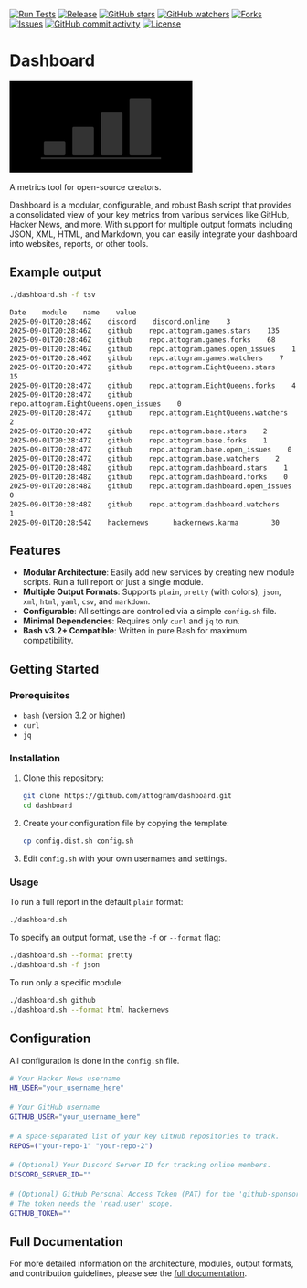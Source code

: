 [![Run Tests](https://github.com/attogram/dashboard/actions/workflows/ci.yml/badge.svg)](https://github.com/attogram/dashboard/actions/workflows/ci.yml)
[![Release](https://img.shields.io/github/v/release/attogram/dashboard?style=flat)](https://github.com/attogram/dashboard/releases)
[![GitHub stars](https://img.shields.io/github/stars/attogram/dashboard?style=flat)](https://github.com/attogram/dashboard/stargazers)
[![GitHub watchers](https://img.shields.io/github/watchers/attogram/dashboard?style=flat)](https://github.com/attogram/dashboard/watchers)
[![Forks](https://img.shields.io/github/forks/attogram/dashboard?style=flat)](https://github.com/attogram/dashboard/forks)
[![Issues](https://img.shields.io/github/issues/attogram/dashboard?style=flat)](https://github.com/attogram/dashboard/issues)
[![GitHub commit activity](https://img.shields.io/github/commit-activity/t/attogram/dashboard?style=flat)](https://github.com/attogram/dashboard/commits/main/)
[![License](https://img.shields.io/github/license/attogram/dashboard?style=flat)](./LICENSE)

# Dashboard

![Dashboard Logo](./docs/logos/logo.320.160.png)

A metrics tool for open-source creators.

Dashboard is a modular, configurable, and robust Bash script that provides a consolidated view of your key metrics from various services like GitHub, Hacker News, and more. With support for multiple output formats including JSON, XML, HTML, and Markdown, you can easily integrate your dashboard into websites, reports, or other tools.

## Example output

```bash
./dashboard.sh -f tsv
```

```csv
Date    module    name    value
2025-09-01T20:28:46Z    discord    discord.online    3
2025-09-01T20:28:46Z    github    repo.attogram.games.stars    135
2025-09-01T20:28:46Z    github    repo.attogram.games.forks    68
2025-09-01T20:28:46Z    github    repo.attogram.games.open_issues    1
2025-09-01T20:28:46Z    github    repo.attogram.games.watchers    7
2025-09-01T20:28:47Z    github    repo.attogram.EightQueens.stars    15
2025-09-01T20:28:47Z    github    repo.attogram.EightQueens.forks    4
2025-09-01T20:28:47Z    github    repo.attogram.EightQueens.open_issues    0
2025-09-01T20:28:47Z    github    repo.attogram.EightQueens.watchers    2
2025-09-01T20:28:47Z    github    repo.attogram.base.stars    2
2025-09-01T20:28:47Z    github    repo.attogram.base.forks    1
2025-09-01T20:28:47Z    github    repo.attogram.base.open_issues    0
2025-09-01T20:28:47Z    github    repo.attogram.base.watchers    2
2025-09-01T20:28:48Z    github    repo.attogram.dashboard.stars    1
2025-09-01T20:28:48Z    github    repo.attogram.dashboard.forks    0
2025-09-01T20:28:48Z    github    repo.attogram.dashboard.open_issues    0
2025-09-01T20:28:48Z    github    repo.attogram.dashboard.watchers    1
2025-09-01T20:28:54Z    hackernews      hackernews.karma        30
```

## Features

- **Modular Architecture**: Easily add new services by creating new module scripts. Run a full report or just a single module.
- **Multiple Output Formats**: Supports `plain`, `pretty` (with colors), `json`, `xml`, `html`, `yaml`, `csv`, and `markdown`.
- **Configurable**: All settings are controlled via a simple `config.sh` file.
- **Minimal Dependencies**: Requires only `curl` and `jq` to run.
- **Bash v3.2+ Compatible**: Written in pure Bash for maximum compatibility.

## Getting Started

### Prerequisites

- `bash` (version 3.2 or higher)
- `curl`
- `jq`

### Installation

1.  Clone this repository:

    ```bash
    git clone https://github.com/attogram/dashboard.git
    cd dashboard
    ```

2.  Create your configuration file by copying the template:

    ```bash
    cp config.dist.sh config.sh
    ```

3.  Edit `config.sh` with your own usernames and settings.

### Usage

To run a full report in the default `plain` format:

```bash
./dashboard.sh
```

To specify an output format, use the `-f` or `--format` flag:

```bash
./dashboard.sh --format pretty
./dashboard.sh -f json
```

To run only a specific module:

```bash
./dashboard.sh github
./dashboard.sh --format html hackernews
```

## Configuration

All configuration is done in the `config.sh` file.

```bash
# Your Hacker News username
HN_USER="your_username_here"

# Your GitHub username
GITHUB_USER="your_username_here"

# A space-separated list of your key GitHub repositories to track.
REPOS=("your-repo-1" "your-repo-2")

# (Optional) Your Discord Server ID for tracking online members.
DISCORD_SERVER_ID=""

# (Optional) GitHub Personal Access Token (PAT) for the 'github-sponsors' module.
# The token needs the 'read:user' scope.
GITHUB_TOKEN=""
```

## Full Documentation

For more detailed information on the architecture, modules, output formats, and contribution guidelines, please see the [full documentation](./docs/README.md).
